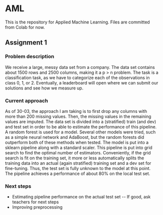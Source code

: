# AML

This is the repository for Applied Machine Learning. Files are committed from Colab for now. 

## Assignment 1
### Problem description
We receive a large, messy data set from a company. The data set contains about 1500 rows and 2500 columns, making it a p > n problem.
The task is a classification task, as we have to categorize each of the observations in class 0, 1, or 2. 
Eventually, a leaderboard will open where we can submit our solutions and see how we measure up. 

### Current approach 
As of 30-03, the approach I am taking is to first drop any columns with more than 200 missing values.
Then, the missing values in the remaining values are imputed. The data set is divided into a (stratified) train (and dev) and test set in order to be able to estimate the performance of this pipeline.
A random forest is used for a model. Several other models were tried, such as a simple neural network and AdaBoost, but the random forests did outperform both of these methods when tested.
The model is put into a sklearn pipeline along with a standard scaler.
This pipeline is put into grid search to find the optimal number of estimators. 
Conveniently, if the grid search is fit on the training set, it more or less automatically splits the training data into an actual (again stratified) training set and a dev set for fine-tuning. 
Thus, the test set is fully unknown to the model at this point. 
The pipeline achieves a performance of about 80% on the local test set. 

### Next steps
- Estimating pipeline performance on the actual test set
-- If good, ask teachers for next steps
- Improving preprocessing
